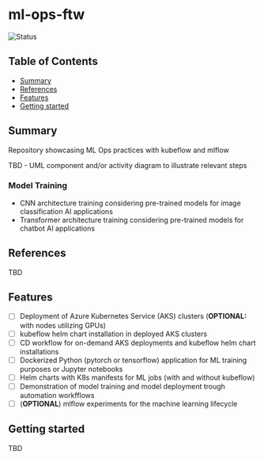 # ml-ops-ftw

![Status](https://img.shields.io/badge/Status-On%20Hold-yellow)

## Table of Contents

+ [Summary](#summary)
+ [References](#references)
+ [Features](#features)
+ [Getting started](#getting-started)

## Summary

Repository showcasing ML Ops practices with kubeflow and mlflow

TBD - UML component and/or activity diagram to illustrate relevant steps 

### Model Training

- CNN architecture training considering pre-trained models for image classification AI applications
- Transformer architecture training considering pre-trained models for chatbot AI applications

## References

TBD

## Features

- [ ] Deployment of Azure Kubernetes Service (AKS) clusters (**OPTIONAL:** with nodes utilizing GPUs)
- [ ] kubeflow helm chart installation in deployed AKS clusters
- [ ] CD workflow for on-demand AKS deployments and kubeflow helm chart installations
- [ ] Dockerized Python (pytorch or tensorflow) application for ML training purposes or Jupyter notebooks
- [ ] Helm charts with K8s manifests for ML jobs (with and without kubeflow)
- [ ] Demonstration of model training and model deployment trough automation workfflows
- [ ] (**OPTIONAL**) mlflow experiments for the machine learning lifecycle

## Getting started

TBD
